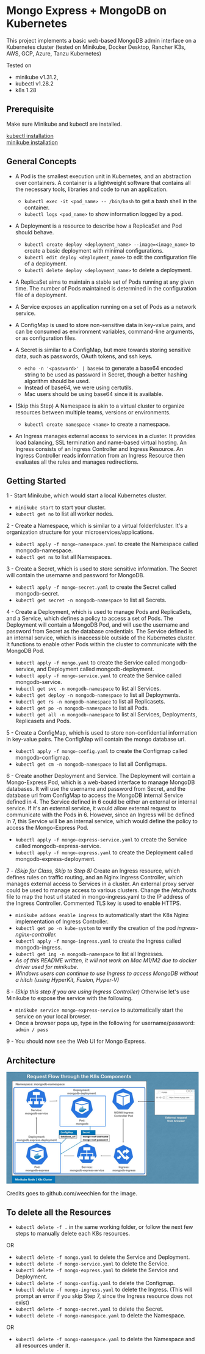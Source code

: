 # Mongo Express + MongoDB on Kubernetes

This project implements a basic web-based MongoDB admin interface on a Kubernetes cluster (tested on Minikube, Docker Desktop, Rancher K3s, AWS, GCP, Azure, Tanzu Kubernetes)

Tested on 
- minikube v1.31.2,
- kubectl v1.28.2
- k8s 1.28


## Prerequisite

Make sure Minikube and kubectl are installed.

[kubectl installation](https://kubernetes.io/docs/tasks/tools/install-kubectl/)  
[minikube installation](https://minikube.sigs.k8s.io/docs/start/)

## General Concepts

- A Pod is the smallest execution unit in Kubernetes, and an abstraction over containers. A container is a lightweight software that contains all the necessary tools, libraries and code to run an application.

  - `kubectl exec -it <pod_name> -- /bin/bash` to get a bash shell in the container.
  - `kubectl logs <pod_name>` to show information logged by a pod.

- A Deployment is a resource to describe how a ReplicaSet and Pod should behave.

  - `kubectl create deploy <deployment_name> --image=<image_name>` to create a basic deployment with minimal configurations.
  - `kubectl edit deploy <deployment_name>` to edit the configuration file of a deployment.
  - `kubectl delete deploy <deployment_name>` to delete a deployment.

- A ReplicaSet aims to maintain a stable set of Pods running at any given time. The number of Pods maintained is determined in the configuration file of a deployment.

- A Service exposes an application running on a set of Pods as a network service.

- A ConfigMap is used to store non-sensitive data in key-value pairs, and can be consumed as environment variables, command-line arguments, or as configuration files.

- A Secret is similar to a ConfigMap, but more towards storing sensitive data, such as passwords, OAuth tokens, and ssh keys.

  - `echo -n '<password>' | base64` to generate a base64 encoded string to be used as password in Secret, though a better hashing algorithm should be used.
  - Instead of base64, we were using certutils.
  - Mac users should be using base64 since it is available.

- (Skip this Step) A Namespace is akin to a virtual cluster to organize resources between multiple teams, versions or environments.

  - `kubectl create namespace <name>` to create a namespace.

- An Ingress manages external access to services in a cluster. It provides load balancing, SSL termination and name-based virtual hosting. An Ingress consists of an Ingress Controller and Ingress Resource. An Ingress Controller reads information from an Ingress Resource then evaluates all the rules and manages redirections.

## Getting Started

1 - Start Minikube, which would start a local Kubernetes cluster.

- `minikube start` to start your cluster.
- `kubectl get no` to list all worker nodes.

2 - Create a Namespace, which is similar to a virtual folder/cluster. It's a organization structure for your microservices/applications.

- `kubectl apply -f mongo-namespace.yaml` to create the Namespace called mongodb-namespace.
- `kubectl get ns` to list all Namespaces.

3 - Create a Secret, which is used to store sensitive information. The Secret will contain the username and password for MongoDB.

- `kubectl apply -f mongo-secret.yaml` to create the Secret called mongodb-secret.
- `kubectl get secret -n mongodb-namespace` to list all Secrets.

4 - Create a Deployment, which is used to manage Pods and ReplicaSets, and a Service, which defines a policy to access a set of Pods. The Deployment will contain a MongoDB Pod, and will use the username and password from Secret as the database credentials. The Service defined is an internal service, which is inaccessible outside of the Kubernetes cluster. It functions to enable other Pods within the cluster to communicate with the MongoDB Pod.

- `kubectl apply -f mongo.yaml` to create the Service called mongodb-service, and Deployment called mongodb-deployment.
- `kubectl apply -f mongo-service.yaml` to create the Service called mongodb-service.
- `kubectl get svc -n mongodb-namespace` to list all Services.
- `kubectl get deploy -n mongodb-namespace` to list all Deployments.
- `kubectl get rs -n mongodb-namespace` to list all Replicasets.
- `kubectl get po -n mongodb-namespace` to list all Pods.
- `kubectl get all -n mongodb-namespace` to list all Services, Deployments, Replicasets and Pods.

5 - Create a ConfigMap, which is used to store non-confidential information in key-value pairs. The ConfigMap will contain the mongo database url.

- `kubectl apply -f mongo-config.yaml` to create the Configmap called mongodb-configmap.
- `kubectl get cm -n mongodb-namespace` to list all Configmaps.

6 - Create another Deployment and Service. The Deployment will contain a Mongo-Express Pod, which is a web-based interface to manage MongoDB databases. It will use the username and password from Secret, and the database url from ConfigMap to access the MongoDB internal Service defined in 4. The Service defined in 6 could be either an external or internal service. If it's an external service, it would allow external request to communicate with the Pods in 6. However, since an Ingress will be defined in 7, this Service will be an internal service, which would define the policy to access the Mongo-Express Pod.

- `kubectl apply -f mongo-express-service.yaml` to create the Service called mongodb-express-service.
- `kubectl apply -f mongo-express.yaml` to create the Deployment called mongodb-express-deployment.

7 - *(Skip for Class, Skip to Step 8)* Create an Ingress resource, which defines rules on traffic routing, and an Nginx Ingress Controller, which manages external access to Services in a cluster. An external proxy server could be used to manage access to various clusters. Change the /etc/hosts file to map the host url stated in mongo-ingress.yaml to the IP address of the Ingress Controller. Commented TLS key is used to enable HTTPS.

- `minikube addons enable ingress` to automatically start the K8s Nginx implementation of Ingress Controller.
- `kubectl get po -n kube-system` to verify the creation of the pod _ingress-nginx-controller._
- `kubectl apply -f mongo-ingress.yaml` to create the Ingress called mongodb-ingress.
- `kubectl get ing -n mongodb-namespace` to list all Ingresses.
- *As of this README written, it will not work on Mac M1/M2 due to docker driver used for minikube.*
- *Windows users can continue to use Ingress to access MongoDB without a hitch (using HyperKit, Fusion, Hyper-V)*

8 - *(Skip this step if you are using Ingress Controller)* Otherwise let's use Minikube to expose the service with the following.

- `minikube service mongo-express-service` to automatically start the service on your local browser.
- Once a browser pops up, type in the following for username/password: `admin / pass`

9 - You should now see the Web UI for Mongo Express.



## Architecture ##

![](static/k8-flow.jpg)

Credits goes to github.com/weechien for the image.



## To delete all the Resources ##

- `kubectl delete -f .` in the same working folder, or follow the next few steps to manually delete each K8s resources.

OR 

- `kubectl delete -f mongo.yaml` to delete the Service and Deployment.
- `kubectl delete -f mongo-service.yaml` to delete the Service.
- `kubectl delete -f mongo-express.yaml` to delete the Service and Deployment.
- `kubectl delete -f mongo-config.yaml` to delete the Configmap.
- `kubectl delete -f mongo-ingress.yaml` to delete the Ingress. (This will prompt an error if you skip Step 7, since the Ingress resource does not exist)
- `kubectl delete -f mongo-secret.yaml` to delete the Secret.
- `kubectl delete -f mongo-namespace.yaml` to delete the Namespace.

OR 

- `kubectl delete -f mongo-namespace.yaml` to delete the Namespace and all resources under it.

